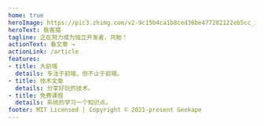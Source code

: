 ```yaml
---
home: true
heroImage: https://pic3.zhimg.com/v2-9c15b4ca1b8ced36be477282122eb5cc_im.jpg
heroText: 极客猿
tagline: 正在努力成为独立开发者，共勉！
actionText: 看文章 →
actionLink: /article
features:
- title: 大前端
  details: 专注于前端，但不止于前端。
- title: 技术文章
  details: 分享好玩的技术。
- title: 免费课程
  details: 系统的学习一个知识点。
footer: MIT Licensed | Copyright © 2021-present Geekape
---
```


